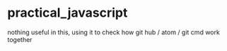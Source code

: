 # practical_javascript

nothing useful in this, using it to check how git hub / atom / git cmd work together
